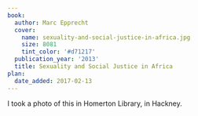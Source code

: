 ```yaml
---
book:
  author: Marc Epprecht
  cover:
    name: sexuality-and-social-justice-in-africa.jpg
    size: 8081
    tint_color: '#d71217'
  publication_year: '2013'
  title: Sexuality and Social Justice in Africa
plan:
  date_added: 2017-02-13
---
```


I took a photo of this in Homerton Library, in Hackney.